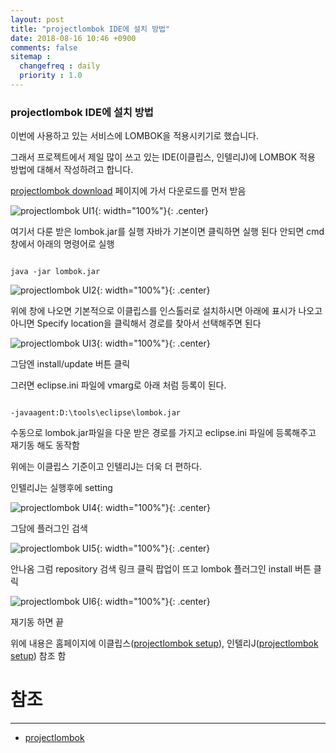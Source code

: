 ```yaml
---
layout: post
title: "projectlombok IDE에 설치 방법"
date: 2018-08-16 10:46 +0900
comments: false
sitemap :
  changefreq : daily
  priority : 1.0
---
```


### projectlombok IDE에 설치 방법

이번에 사용하고 있는 서비스에 LOMBOK을 적용시키기로 했습니다.

그래서 프로젝트에서 제일 많이 쓰고 있는 IDE(이클립스, 인텔리J)에 LOMBOK 적용 방법에 대해서 작성하려고 합니다.

[projectlombok download](https://projectlombok.org/download) 페이지에 가서 다운로드를 먼저 받음

![projectlombok UI1](https://sejoung.github.io/images/2018_08_16_01.jpg){: width="100%"}{: .center}

여기서 다룬 받은 lombok.jar를 실행 자바가 기본이면 클릭하면 실행 된다 안되면 cmd 창에서 아래의 명령어로 실행

```

java -jar lombok.jar

```

![projectlombok UI2](https://sejoung.github.io/images/2018_08_16_02.jpg){: width="100%"}{: .center}

위에 창에 나오면 기본적으로 이클립스를 인스톨러로 설치하시면 아래에 표시가 나오고 아니면 Specify location을 클릭해서 경로를 찾아서 선택해주면 된다

![projectlombok UI3](https://sejoung.github.io/images/2018_08_16_03.jpg){: width="100%"}{: .center}

그담엔 install/update 버튼 클릭

그러면 eclipse.ini 파일에 vmarg로 아래 처럼 등록이 된다.

```

-javaagent:D:\tools\eclipse\lombok.jar

```

수동으로 lombok.jar파일을 다운 받은 경로를 가지고  eclipse.ini 파일에 등록해주고 재기동 해도 동작함


위에는 이클립스 기준이고 인텔리J는 더욱 더 편하다.

인텔리J는 실행후에 setting 

![projectlombok UI4](https://sejoung.github.io/images/2018_08_16_04.jpg){: width="100%"}{: .center}

그담에 플러그인 검색

![projectlombok UI5](https://sejoung.github.io/images/2018_08_16_05.jpg){: width="100%"}{: .center}

안나옴 그럼 repository 검색 링크 클릭 팝업이 뜨고 lombok 플러그인 install 버튼 클릭

![projectlombok UI6](https://sejoung.github.io/images/2018_08_16_06.jpg){: width="100%"}{: .center}

재기동 하면 끝

위에 내용은 홈페이지에 이클립스([projectlombok setup](https://projectlombok.org/setup/eclipse)), 
인텔리J([projectlombok setup](https://projectlombok.org/setup/intellij)) 참조 함


# 참조 
-----
* [projectlombok](https://projectlombok.org)

